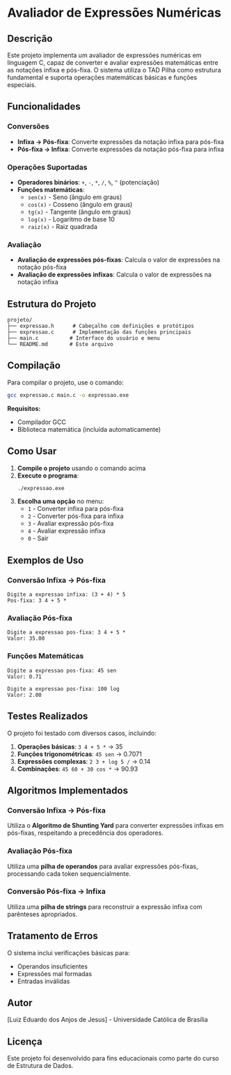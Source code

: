 # Avaliador de Expressões Numéricas

## Descrição

Este projeto implementa um avaliador de expressões numéricas em linguagem C, capaz de converter e avaliar expressões matemáticas entre as notações infixa e pós-fixa. O sistema utiliza o TAD Pilha como estrutura fundamental e suporta operações matemáticas básicas e funções especiais.

## Funcionalidades

### Conversões
- **Infixa → Pós-fixa**: Converte expressões da notação infixa para pós-fixa
- **Pós-fixa → Infixa**: Converte expressões da notação pós-fixa para infixa

### Operações Suportadas
- **Operadores binários**: `+`, `-`, `*`, `/`, `%`, `^` (potenciação)
- **Funções matemáticas**:
  - `sen(x)` - Seno (ângulo em graus)
  - `cos(x)` - Cosseno (ângulo em graus)
  - `tg(x)` - Tangente (ângulo em graus)
  - `log(x)` - Logaritmo de base 10
  - `raiz(x)` - Raiz quadrada

### Avaliação
- **Avaliação de expressões pós-fixas**: Calcula o valor de expressões na notação pós-fixa
- **Avaliação de expressões infixas**: Calcula o valor de expressões na notação infixa

## Estrutura do Projeto

```
projeto/
├── expressao.h      # Cabeçalho com definições e protótipos
├── expressao.c      # Implementação das funções principais
├── main.c          # Interface do usuário e menu
└── README.md       # Este arquivo
```

## Compilação

Para compilar o projeto, use o comando:

```bash
gcc expressao.c main.c -o expressao.exe
```

**Requisitos:**
- Compilador GCC
- Biblioteca matemática (incluída automaticamente)

## Como Usar

1. **Compile o projeto** usando o comando acima
2. **Execute o programa**:
   ```bash
   ./expressao.exe
   ```
3. **Escolha uma opção** no menu:
   - `1` - Converter infixa para pós-fixa
   - `2` - Converter pós-fixa para infixa
   - `3` - Avaliar expressão pós-fixa
   - `4` - Avaliar expressão infixa
   - `0` - Sair

## Exemplos de Uso

### Conversão Infixa → Pós-fixa
```
Digite a expressao infixa: (3 + 4) * 5
Pos-fixa: 3 4 + 5 *
```

### Avaliação Pós-fixa
```
Digite a expressao pos-fixa: 3 4 + 5 *
Valor: 35.00
```

### Funções Matemáticas
```
Digite a expressao pos-fixa: 45 sen
Valor: 0.71

Digite a expressao pos-fixa: 100 log
Valor: 2.00
```

## Testes Realizados

O projeto foi testado com diversos casos, incluindo:

1. **Operações básicas**: `3 4 + 5 *` → 35
2. **Funções trigonométricas**: `45 sen` → 0.7071
3. **Expressões complexas**: `2 3 + log 5 /` → 0.14
4. **Combinações**: `45 60 + 30 cos *` → 90.93

## Algoritmos Implementados

### Conversão Infixa → Pós-fixa
Utiliza o **Algoritmo de Shunting Yard** para converter expressões infixas em pós-fixas, respeitando a precedência dos operadores.

### Avaliação Pós-fixa
Utiliza uma **pilha de operandos** para avaliar expressões pós-fixas, processando cada token sequencialmente.

### Conversão Pós-fixa → Infixa
Utiliza uma **pilha de strings** para reconstruir a expressão infixa com parênteses apropriados.

## Tratamento de Erros

O sistema inclui verificações básicas para:
- Operandos insuficientes
- Expressões mal formadas
- Entradas inválidas

## Autor

[Luiz Eduardo dos Anjos de Jesus] - Universidade Católica de Brasília

## Licença

Este projeto foi desenvolvido para fins educacionais como parte do curso de Estrutura de Dados.
